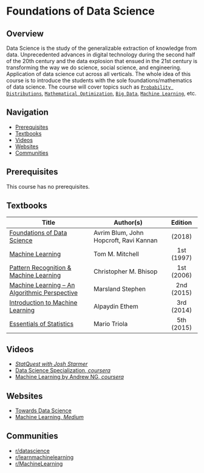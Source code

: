 # Foundations of Data Science

## Overview
Data Science is the study of the generalizable extraction of knowledge from data. Unprecedented advances in digital technology during the second half of the 20th century and the data explosion that ensued in the 21st century is transforming the way we do science, social science, and engineering. Application of data science cut across all verticals. The whole idea of this course is to introduce the students with the sole foundations/mathematics of data science. The course will cover topics such as [`Probability Distributions`](https://en.wikipedia.org/wiki/Probability_distribution), [`Mathematical Optimization`](https://en.wikipedia.org/wiki/Mathematical_optimization), [`Big Data`](https://en.wikipedia.org/wiki/Big_data), [`Machine Learning`](https://en.wikipedia.org/wiki/Machine_learning), etc.  


## Navigation

*   [Prerequisites](#prerequisites)
*   [Textbooks](#textbooks)
*   [Videos](#videos)
*   [Websites](#websites)
*   [Communities](#communities)

## Prerequisites

This course has no prerequisites.


## Textbooks

| Title | Author(s) | Edition |
| -------------|-------------|:-----:|
| [Foundations of Data Science](https://drive.google.com/file/d/1slxszg8K8tedwF3FIoaBAqkwv5qzDSdb/view?usp=sharing) | Avrim Blum, John Hopcroft, Ravi Kannan | (2018) |
| [Machine Learning](https://drive.google.com/file/d/1FUGcYAIKkBXizGwIzPR4e9hZgFoRk3qx/view?usp=sharing) | Tom M. Mitchell | 1st (1997) |
| [Pattern Recognition & Machine Learning](https://drive.google.com/file/d/1UoybxG2w-bZmKdOcqUdif3yLU5XEosQA/view?usp=sharing) | Christopher M. Bhisop | 1st (2006) |
| [Machine Learning – An Algorithmic Perspective](https://drive.google.com/file/d/1AHo4cXt-l-a6hbCJ8spMJctG-LAqRnHJ/view?usp=sharing) | Marsland Stephen | 2nd (2015) |
| [Introduction to Machine Learning](https://drive.google.com/file/d/1j8xYR63yWTN-Z4u7kxnskXMtvUwkqDXH/view?usp=sharing) | Alpaydin Ethem | 3rd (2014) |
| [Essentials of Statistics](https://drive.google.com/open?id=1ychIz4VGHZ81yW2Yjs-hK1WLFpQDU7Kh) | Mario Triola | 5th (2015) |

## Videos

*	[*StatQuest with Josh Starmer*](https://www.youtube.com/user/joshstarmer/featured)
*   [Data Science Specialization, *coursera*](https://www.coursera.org/specializations/jhu-data-science)
*   [Machine Learning by Andrew NG, *coursera*](https://www.coursera.org/learn/machine-learning)

## Websites

*   [Towards Data Science](https://towardsdatascience.com)
*	[Machine Learning, *Medium*](https://medium.com/topic/machine-learning)

## Communities

*   [r/datascience](https://www.reddit.com/r/datascience/)
*   [r/learnmachinelearning](https://www.reddit.com/r/learnmachinelearning/)
*   [r/MachineLearning](https://www.reddit.com/r/MachineLearning/)

